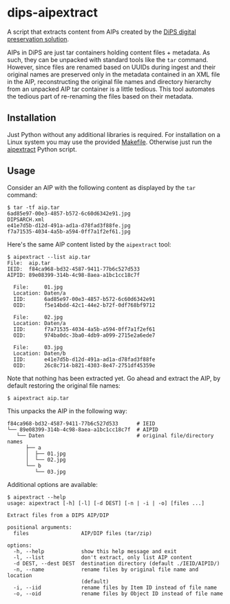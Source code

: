 # dips-aipextract

A script that extracts content from AIPs created by the [DiPS digital
preservation solution][dips].

AIPs in DiPS are just tar containers holding content files + metadata. As such,
they can be unpacked with standard tools like the `tar` command. However, since
files are renamed based on UUIDs during ingest and their original names are
preserved only in the metadata contained in an XML file in the AIP,
reconstructing the original file names and directory hierarchy from an unpacked
AIP tar container is a little tedious. This tool automates the tedious part of
re-renaming the files based on their metadata.

## Installation

Just Python without any additional libraries is required. For installation on a
Linux system you may use the provided [Makefile](Makefile). Otherwise just run
the [aipextract](aipextract) Python script.

## Usage

Consider an AIP with the following content as displayed by the `tar` command:

~~~console
$ tar -tf aip.tar
6ad85e97-00e3-4857-b572-6c60d6342e91.jpg
DIPSARCH.xml
e41e7d5b-d12d-491a-ad1a-d78fad3f88fe.jpg
f7a71535-4034-4a5b-a594-0ff7a1f2ef61.jpg
~~~

Here's the same AIP content listed by the `aipextract` tool:

~~~console
$ aipextract --list aip.tar
File:  aip.tar
IEID:  f84ca968-bd32-4587-9411-77b6c527d533
AIPID: 89e08399-314b-4c98-8aea-a1bc1cc18c7f

  File:     01.jpg
  Location: Daten/a
  IID:      6ad85e97-00e3-4857-b572-6c60d6342e91
  OID:      f5e14bdd-42c1-44e2-b72f-0df768bf9712

  File:     02.jpg
  Location: Daten/a
  IID:      f7a71535-4034-4a5b-a594-0ff7a1f2ef61
  OID:      974ba0dc-3ba0-4db9-a099-2715e2a6ede7

  File:     03.jpg
  Location: Daten/b
  IID:      e41e7d5b-d12d-491a-ad1a-d78fad3f88fe
  OID:      26c8c714-b821-4303-8e47-2751df45359e
~~~

Note that nothing has been extracted yet. Go ahead and extract the AIP, by
default restoring the original file names:

~~~console
$ aipextract aip.tar
~~~

This unpacks the AIP in the following way:

~~~console
f84ca968-bd32-4587-9411-77b6c527d533      # IEID
└── 89e08399-314b-4c98-8aea-a1bc1cc18c7f  # AIPID
   └── Daten                              # original file/directory names
      ├── a
      │  ├── 01.jpg
      │  └── 02.jpg
      └── b
         └── 03.jpg
~~~

Additional options are available:

~~~console
$ aipextract --help
usage: aipextract [-h] [-l] [-d DEST] [-n | -i | -o] [files ...]

Extract files from a DIPS AIP/DIP

positional arguments:
  files                 AIP/DIP files (tar/zip)

options:
  -h, --help            show this help message and exit
  -l, --list            don't extract, only list AIP content
  -d DEST, --dest DEST  destination directory (default ./IEID/AIPID/)
  -n, --name            rename files by original file name and location
                        (default)
  -i, --iid             rename files by Item ID instead of file name
  -o, --oid             rename files by Object ID instead of file name
~~~

[dips]: https://digitalpreservationsolution.de
